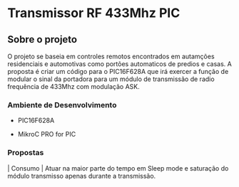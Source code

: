 # Transmissor RF 433Mhz PIC

## Sobre o projeto

O projeto se baseia em controles remotos encontrados em autamções residenciais e automotivas como portões automaticos de predios e casas. A proposta é criar um código para o PIC16F628A que irá exercer a função de modular o sinal da portadora para um módulo de transmissão de radio frequência de 433Mhz com modulação ASK.


### Ambiente de Desenvolvimento

* PIC16F628A

* MikroC PRO for PIC


### Propostas

| Consumo   | Atuar na maior parte do tempo em Sleep mode e saturação do módulo transmisso apenas durante a transmissão.
